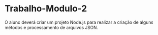 # Trabalho-Modulo-2
O aluno deverá criar um projeto Node.js para realizar a criação de alguns métodos e processamento de arquivos JSON.
